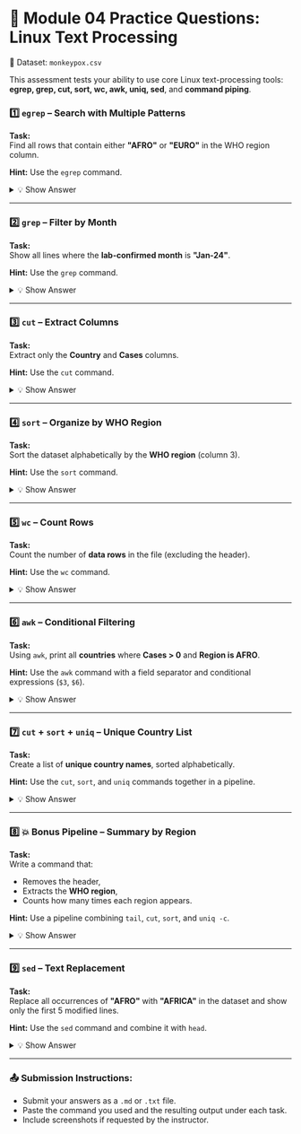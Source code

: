 
# 🧪 Module 04 Practice Questions: Linux Text Processing

📁 Dataset: `monkeypox.csv`

This assessment tests your ability to use core Linux text-processing tools:  
**egrep, grep, cut, sort, wc, awk, uniq, sed**, and **command piping**.



### 1️⃣ `egrep` – Search with Multiple Patterns  
**Task:**  
Find all rows that contain either **"AFRO"** or **"EURO"** in the WHO region column.

**Hint:** Use the `egrep` command.

<details>
<summary>💡 Show Answer</summary>

```bash
egrep 'AFRO|EURO' monkeypox.csv
```

</details>

---

### 2️⃣ `grep` – Filter by Month  
**Task:**  
Show all lines where the **lab-confirmed month** is **"Jan-24"**.

**Hint:** Use the `grep` command.

<details>
<summary>💡 Show Answer</summary>

```bash
grep 'Jan-24' monkeypox.csv
```

</details>

---

### 3️⃣ `cut` – Extract Columns  
**Task:**  
Extract only the **Country** and **Cases** columns.

**Hint:** Use the `cut` command.

<details>
<summary>💡 Show Answer</summary>

```bash
cut -d',' -f1,6 monkeypox.csv
```

</details>

---

### 4️⃣ `sort` – Organize by WHO Region  
**Task:**  
Sort the dataset alphabetically by the **WHO region** (column 3).

**Hint:** Use the `sort` command.

<details>
<summary>💡 Show Answer</summary>

```bash
sort -t',' -k3,3 monkeypox.csv
```

</details>

---

### 5️⃣ `wc` – Count Rows  
**Task:**  
Count the number of **data rows** in the file (excluding the header).

**Hint:** Use the `wc` command.

<details>
<summary>💡 Show Answer</summary>

```bash
tail -n +2 monkeypox.csv | wc -l
```

</details>

---

### 6️⃣ `awk` – Conditional Filtering  
**Task:**  
Using `awk`, print all **countries** where **Cases > 0** and **Region is AFRO**.

**Hint:** Use the `awk` command with a field separator and conditional expressions (`$3`, `$6`).

<details>
<summary>💡 Show Answer</summary>

```bash
awk -F',' 'NR > 1 && $3 == "AFRO" && $6 > 0 {print $1}' monkeypox.csv
```

</details>

---

### 7️⃣ `cut` + `sort` + `uniq` – Unique Country List  
**Task:**  
Create a list of **unique country names**, sorted alphabetically.

**Hint:** Use the `cut`, `sort`, and `uniq` commands together in a pipeline.

<details>
<summary>💡 Show Answer</summary>

```bash
cut -d',' -f1 monkeypox.csv | tail -n +2 | sort | uniq
```

</details>

---

### 8️⃣ 💥 Bonus Pipeline – Summary by Region  
**Task:**  
Write a command that:
- Removes the header,
- Extracts the **WHO region**,
- Counts how many times each region appears.

**Hint:** Use a pipeline combining `tail`, `cut`, `sort`, and `uniq -c`.

<details>
<summary>💡 Show Answer</summary>

```bash
tail -n +2 monkeypox.csv | cut -d',' -f3 | sort | uniq -c
```

</details>

---

### 9️⃣ `sed` – Text Replacement  
**Task:**  
Replace all occurrences of **"AFRO"** with **"AFRICA"** in the dataset and show only the first 5 modified lines.

**Hint:** Use the `sed` command and combine it with `head`.

<details>
<summary>💡 Show Answer</summary>

```bash
sed 's/AFRO/AFRICA/g' monkeypox.csv | head -n 5
```

</details>

---

### 📤 Submission Instructions:
- Submit your answers as a `.md` or `.txt` file.
- Paste the command you used and the resulting output under each task.
- Include screenshots if requested by the instructor.
